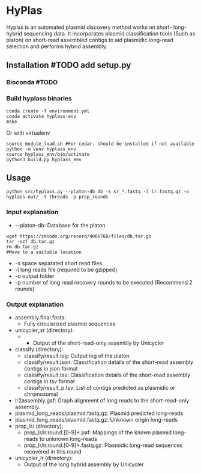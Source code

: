 
# HyPlas
Hyplas is an automated plasmid discovery method works on short- long- hybrid sequencing data. 
It incorporates plasmid classification tools (Such as platon) on short-read assembled contigs to aid plasmidic long-read selection and performs hybrid assembly.

## Installation #TODO add setup.py

### Bioconda #TODO
### Build hyplass binaries
```
conda create -f environment.yml
conda activate hyplass-env
make
```

Or with virtualenv 
```
source module_load.sh #For cedar. should be installed if not available
python -m venv hyplass_env
source hyplass_env/bin/activate
python3 build.py hyplass_env
```
## Usage
```
python src/hyplass.py --platon-db db -s sr_*.fastq -l lr.fastq.gz -o hyplass-out/ -t threads -p prop_rounds      
```
### Input explanation
 - --platon-db: Database for the platon
 ```
wget https://zenodo.org/record/4066768/files/db.tar.gz
tar -xzf db.tar.gz
rm db.tar.gz
#Move to a suitable location
```
- -s space separated short read files
- -l long reads file (required to be gzipped)
- -o output folder
- -p number of long read recovery rounds to be executed (Recommend 2 rounds)

### Output explanation
- assembly.final.fasta: 
	- Fully circularized plasmid sequences
- unicycler_sr (directory):
	- - Output of the short-read-only assembly by Unicycler
- classify (directory):
	- classify/result.log: Output log of the platon
	- classify/result.json: Classification details of the short-read assembly contigs in json format
	- classify/result.tsv: Classification details of the short-read assembly contigs in tsv format
	- classify/result_p.tsv: List of contigs predicted as plasmidic or chromosomal
- lr2assembly.gaf: Graph alignment of long reads to the short-read-only assembly.
- plasmid_long_reads/plasmid.fastq.gz: Plasmid predicted long-reads
- plasmid_long_reads/plasmid.fastq.gz: Unknown origin long-reads
- prop_lr/ (directory):
	- prop_lr/lr.round.[0-9]+.paf: Mappings of the known plasmid long-reads to unknown long-reads
	- prop_lr/lr.round.[0-9]+.fastq.gz: Plasmidic long-read sequences recovered in this round
- unicycler_lr (directory):
	- Output of the long hybrid assembly by Unicycler
